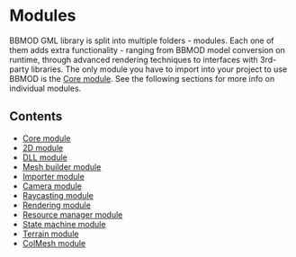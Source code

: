 # Modules
BBMOD GML library is split into multiple folders - modules. Each one of them
adds extra functionality - ranging from BBMOD model conversion on runtime,
through advanced rendering techniques to interfaces with 3rd-party libraries.
The only module you have to import into your project to use BBMOD is the
[Core module](./CoreModule.html). See the following sections for more info on
individual modules.

## Contents
* [Core module](./CoreModule.html)
* [2D module](./2DModule.html)
* [DLL module](./DLLModule.html)
* [Mesh builder module](./MeshBuilderModule.html)
* [Importer module](./ImporterModule.html)
* [Camera module](./CameraModule.html)
* [Raycasting module](./RaycastingModule.html)
* [Rendering module](./RenderingModule.html)
* [Resource manager module](./ResourceManagerModule.html)
* [State machine module](./StateMachineModule.html)
* [Terrain module](./TerrainModule.html)
* [ColMesh module](./ColMeshModule.html)
